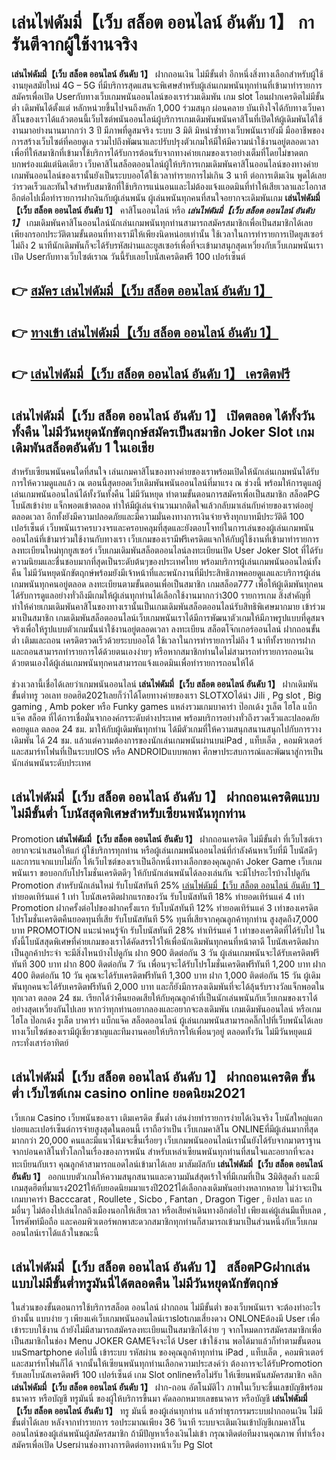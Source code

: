 # เล่นไพ่ดัมมี่【เว็บ สล็อต ออนไลน์ อันดับ 1】  การันตีจากผู้ใช้งานจริง

**เล่นไพ่ดัมมี่【เว็บ สล็อต ออนไลน์ อันดับ 1】** ฝากถอนเงิน ไม่มีขั้นต่ำ  อีกหนึ่งสิ่งทางเลือกสำหรับผู้ใช้งานยุคสมัยใหม่ 4G – 5G ที่มีบริการสุดแสนจะพิเศษสำหรับผู้เล่นเกมพนันทุกท่านที่เข้ามาทำรายการสมัครเพื่อเปิด Userกับทางเว็บเกมพนันออนไลน์ของเราร่วมเดิมพัน เกม slot  โอนฝากเครดิตไม่มีขั้นต่ำ เดิมพันได้ตั้งแต่ หลักหน่วยขึ้นไปจนถึงหลัก 1,000 ร่วมสนุก ผ่อนคลาย บันเทิงใจได้กับทางเว็บคาสิโนของเราได้แล้วตอนนี้เว็บไซต์พนันออนไลน์ผู้บริการเกมเดิมพันพนันคาสิโนที่เปิดให้ผู้เดิมพันได้ใช้งานมาอย่างนานมากกว่า 3 ปี มีภาพที่ดูสมจริง ระบบ 3 มิติ
มิหนำซ้ำทางเว็บพนันเรายังมี มืออาชีพของการสร้างเว็บไซต์ที่คอยดูเล  รวมไปถึงพัฒนาและปรับปรุงตัวเกมให้มีให้มีความน่าใช้งานอยู่ตลอดเวลา เพื่อที่ให้สมาชิกที่เข้ามาใช้บริการได้รับการต้อนรับจากทางค่ายเกมของเราอย่างเต็มที่โดยไม่ขาดตกบกพร่องแม้แต่นิดเดียว เว็บคาสิโนสล็อตออนไลน์ผู้ให้บริการเกมเดิมพันคาสิโนออนไลน์ของทางค่ายเกมพันออนไลน์ของเรานั้นยังเป็นระบบออโต้ใช้เวลาทำรายการไม่เกิน 3 นาที ต่อการเติมเงิน พูดได้เลยว่ารวดเร็วและทันใจสำหรับสมาชิกที่ใช้บริการแน่นอนและไม่ต้องแจ้งแอดมินที่ทำให้เสียเวลาและโอกาสอีกต่อไปเมื่อทำรายการฝากงินกับผู้เล่นพนัน
ผู้เล่นพนันทุกคนที่สนใจอยากจะเดิมพันเกม **เล่นไพ่ดัมมี่【เว็บ สล็อต ออนไลน์ อันดับ 1】** คาสิโนออนไลน์ หรือ ***เล่นไพ่ดัมมี่【เว็บ สล็อต ออนไลน์ อันดับ 1】*** เกมเดิมพันคาสิโนออนไลน์นักเล่นเกมพนันทุกท่านสามารถสมัครสมาชิกเพื่อเป็นสมาชิกได้เลยเพียงกรอกประวัติตามขั้นตอนที่ทางเรามีให้เพียงนิดหน่อยเท่านั้น ใช้เวลาในการทำรายการเปิดยูสเซอร์ไม่ถึง 2 นาทีนักเดิมพันก็จะได้รับรหัสผ่านและยูสเซอร์เพื่อที่จะเข้ามาสนุกสุดเหวี่ยงกับเว็บเกมพนันเราเปิด Userกับทางเว็บไซต์เราณ วันนี้รับเลยโบนัสเครดิตฟรี 100 เปอร์เซ็นต์

## 👉 [สมัคร เล่นไพ่ดัมมี่【เว็บ สล็อต ออนไลน์ อันดับ 1】](https://archa888.com/)
## 👉 [ทางเข้า เล่นไพ่ดัมมี่【เว็บ สล็อต ออนไลน์ อันดับ 1】](https://archa888.com/)
## 👉 [เล่นไพ่ดัมมี่【เว็บ สล็อต ออนไลน์ อันดับ 1】 เครดิตฟรี](https://archa888.com/)

## เล่นไพ่ดัมมี่【เว็บ สล็อต ออนไลน์ อันดับ 1】 เปิดตลอด ได้ทั้งวันทั้งคืน ไม่มีวันหยุดนักขัตฤกษ์สมัครเป็นสมาชิก Joker Slot เกมเดิมพันสล็อตอันดับ 1 ในเอเชีย

สำหรับเซียนพนันคนใดที่สนใจ เล่นเกมคาสิโนของทางค่ายของเราพร้อมเปิดให้นักเล่นเกมพนันได้รับการให้ความดูแลแล้ว ณ ตอนนี้สุดยอดเว็บเดิมพันพนันออนไลน์ที่มาแรง ณ ช่วงนี้ พร้อมให้การดูแลผู้เล่นเกมพนันออนไลน์ได้ทั้งวันทั้งคืน ไม่มีวันหยุด ทำตามขั้นตอนการสมัครเพื่อเป็นสมาชิก สล็อตPG โบนัสเข้าง่าย แจ็กพอตเข้าตลอด ทำให้มีผู้เล่นจำนวนมากติดใจแล้วกลับมาเล่นกับค่ายของเราต่ออยู่ตลอดเวลา อีกทั้งยังมีความปลอดภัยและมีความมั่นคงทางการเงินจ่ายจริงทุกบาทมีประวัติดี 100 เปอร์เซ็นต์ เว็บพนันเราครบวงจรและครอบคลุมที่สุดและยังตอบโจทย์ในการเล่นของผู้เล่นเกมพนันออนไลน์ที่เข้ามาร่วมใช้งานกับทางเรา
เว็บเกมของเรามีฟรีเครดิตแจกให้กับผู้ใช้งานที่เข้ามาทำรายการลงทะเบียนใหม่ทุกยูสเซอร์ เว็บเกมเดิมพันสล็อตออนไลน์ลงทะเบียนเปิด User Joker Slot ที่ได้รับความนิยมและชื่นชอบมากที่สุดเป็นระดับต้นๆของประเทศไทย พร้อมบริการผู้เล่นเกมพนันออนไลน์ทั้งคืน ไม่มีวันหยุดนักขัตฤกษ์พร้อมยังมีเจ้าหน้าที่และพนักงานที่มีประสิทธิภาพคอยดูแลและบริการผู้เล่นเกมพนันทุกคนอยู่ตลอด ลงทะเบียนตามขั้นตอนเพื่อเป็นสมาชิก เกมสล็อต777 เพื่อให้ผู้เดิมพันทุกคนได้รับการดูแลอย่างทั่วถึงมีเกมให้ผู้เล่นทุกท่านได้เลือกใช้งานมากกว่า300 รายการเกม
สิ่งสำคัญที่ทำให้ค่ายเกมเดิมพันคาสิโนของทางเรานั้นเป็นเกมเดิมพันสล็อตออนไลน์รับสิทธิพิเศษมากมาย เข้าร่วมมาเป็นสมาชิก  เกมเดิมพันสล็อตออนไลน์เว็บเกมพนันเราได้มีการพัฒนาตัวเกมให้มีภาพรูปแบบที่ดูสมจจริงเพื่อให้รูปแบบตัวเกมนั้นน่าใช้งานอยู่ตลอดเวลา ลงทะเบียน สล็อตโจ๊กเกอร์ออนไลน์ ฝากถอนขั้นต่ำ เติมและถอน เครดิตรวดเร็วด้วยระบบออโต้ ใช้เวลาในการทำรายการไม่ถึง 1 นาทีทั้งรายการฝากและถอนสามารถทำรายการได้ด้วยตนเองง่ายๆ หรือหากสมาชิกท่านใดไม่สามารถทำรายการถอนเงินด้วยตนเองได้ผู้เล่นเกมพนันทุกคนสามารถแจ้งแอดมินเพื่อทำรายการถอนให้ได้

ช่วงเวลานี้เชื่อได้เลยว่าเกมพนันออนไลน์ **เล่นไพ่ดัมมี่【เว็บ สล็อต ออนไลน์ อันดับ 1】** ฝากเดิมพันขั้นต่ำทรู วอเลท ยอดฮิต2021เลยก็ว่าได้โดยทางค่ายของเรา SLOTXOได้นำ  Jili , Pg slot , Big gaming , Amb poker หรือ Funky games แหล่งรวมเกมบาคาร่า ป๊อกเด้ง รูเล็ต ไฮโล แบ็กแจ๊ค สล็อต ที่ได้การเชื่อมั่นจากองค์กรระดับต่างประเทศ พร้อมบริการอย่างทั่วถึงรวดเร็วและปลอดภัยคอยดูแล ตลอด 24 ชม. มาให้กับผู้เดิมพันทุกท่าน ได้มีตัวเกมที่ให้ความสนุกสนานสนุกไปกับการวางเดิมพัน ได้ 24 ชม. แล้วแต่ความต้องการของนักเล่นเกมพนันผ่านบนiPad , แท็บเล็ต , คอมพิวเตอร์ และสมาร์ทโฟนที่เป็นระบบIOS หรือ ANDROIDแบบพกพา ศึกษาประสบการณ์และพัฒนาสู่การเป็นนักเล่นพนันระดับประเทศ

## เล่นไพ่ดัมมี่【เว็บ สล็อต ออนไลน์ อันดับ 1】 ฝากถอนเครดิตแบบไม่มีขั้นต่ำ โบนัสสุดพิเศษสำหรับเซียนพนันทุกท่าน

 Promotion  **เล่นไพ่ดัมมี่【เว็บ สล็อต ออนไลน์ อันดับ 1】** ฝากถอนเครดิต ไม่มีขั้นต่ำ ที่เว็บไซต์เราอยากจะนำเสนอให้แก่  ผู้ใช้บริการทุกท่าน หรือผู้เล่นเกมพนันออนไลน์ที่กำลังค้นหาเว็บที่มี โบนัสดีๆ และการแจกแบบไม่กั๊ก ให้เว็บไซต์ของเราเป็นอีกหนึ่งทางเลือกของคุณลูกค้า Joker Game เว็บเกมพนันเรา ขอบอกกับโปรโมชั่นเครดิตดีๆ ให้กับนักเล่นพนันได้ลองเล่นกัน จะมีโปรอะไรบ้างไปดูกัน
 Promotion สำหรับนักเล่นใหม่ รับโบนัสทันที 25% [เล่นไพ่ดัมมี่【เว็บ สล็อต ออนไลน์ อันดับ 1】](https://archa888.com/) ทำยอดเทิร์นแค่ 1 เท่า
โบนัสเครดิตฝากแรกของวัน รับโบนัสทันที 18% ทำยอดเทิร์นแค่ 4 เท่า
 Promotion ฝากครั้งต่อไปของฝากครั้งแรก รับโบนัสทันที 12% ทำยอดเทิร์นแค่ 3 เท่าของเครดิต
โปรโมชั่นเครดิตคืนยอดทุนที่เสีย รับโบนัสทันที 5% ทุนที่เสียจากคุณลูกค้าทุกท่าน สูงสุดถึง7,000 บาท
 PROMOTION แนะนำคนรู้จัก รับโบนัสทันที 28% ทำเทิร์นแค่ 1 เท่าของเครดิตที่ได้รับไป
ในทั้งนี้โบนัสสุดพิเศษที่ค่ายเกมของเราได้คัดสรรไว้ให้เพื่อนักเดิมพันทุกคนที่หน้าตาดี โบนัสเครดิตฝากเป็นลูกค้าประจำ จะมีสิ่งไหนบ้างไปดูกัน
ฝาก 900 ติดต่อกัน 3 วัน ผู้เล่นเกมพนันจะได้รับเครดิตฟรีทันที 300 บาท
ฝาก 800 ติดต่อกัน 7 วัน เพื่อนๆจะได้รับโปรโมชั่นเครดิตฟรีทันที 1,200 บาท
ฝาก 400 ติดต่อกัน 10 วัน คุณจะได้รับเครดิตฟรีทันที 1,300 บาท
ฝาก 1,000 ติดต่อกัน 15 วัน ผู้เดิมพันทุกคนจะได้รับเครดิตฟรีทันที 2,000 บาท
และก็ยังมีการลงเดิมพันที่จะได้ลุ้นรับรางวัลแจ็กพอตในทุกเวลา ตลอด 24 ชม. เรียกได้ว่าคืนยอดเสียให้กับคุณลูกค้าที่เป็นนักเล่นพนันกับเว็บเกมของเราได้อย่างสุดเหวี่ยงกันไปเลย หากว่าทุกท่านอยากลองและอยากจะลงเดิมพัน เกมเดิมพันออนไลน์ หรือเกมไฮโล ป๊อกเด้ง รูเล็ต บาคาร่า แบ็กแจ๊ค สล็อตออนไลน์ ผู้เล่นเกมพนันสามารถคลิ๊กไปที่เว็บพนันได้เลย ทางเว็บไซต์ของเรามีผู้เชี่ยวชาญและทีมงานคอยให้บริการให้เพื่อนๆอยู่ ตลอดทั้งวัน ไม่มีวันหยุดแม้กระทั่งเสาร์อาทิตย์

## เล่นไพ่ดัมมี่【เว็บ สล็อต ออนไลน์ อันดับ 1】 ฝากถอนเครดิต ขั้นต่ำ  เว็บไซต์เกม casino online ยอดนิยม2021

เว็บเกม Casino เว็บพนันของเรา เติมเครดิต ขั้นต่ำ เล่นง่ายทำรายการง่ายได้เงินจริง โบนัสใหญ่แตกบ่อยและเปอร์เซ็นต์การจ่ายสูงสุดในตอนนี้ เราถือว่าเป็น เว็บเกมคาสิโน ONLINEที่มีผู้เล่นมากที่สุดมากกว่า 20,000 คนและมีแนวโน้มจะขึ้นเรื่อยๆ เว็บเกมพนันออนไลน์เรานั้นยังได้รับจากมาตราฐานจากบ่อนคาสิโนทั่วโลกในเรื่องของการพนัน สำหรับเหล่าเซียนพนันทุกท่านที่สนใจและอยากที่จะลงทะเบียนกับเรา คุณลูกค้าสามารถแอดไลน์เข้ามาได้เลย
	มาสัมผัสกับ **เล่นไพ่ดัมมี่【เว็บ สล็อต ออนไลน์ อันดับ 1】** ออกแบบตัวเกมให้ความสนุกสนานและความมันส์สุดเร้าใจที่มีเกมที่เป็น 3มิติสุดล้ำ และมีเกมสุดฮิตที่มาแรง2021ให้กับยอดนิยมมาแรงปี2021ได้เลือกลงเดิมพันอย่างหลากหลาย  ไม่ว่าจะเป็นเกมบาคาร่า Bacccarat , Roullete , Sicbo , Fantan , Dragon Tiger , ยิงปลา และ เกมอื่นๆ ไม่ต้องไปเล่นไกลถึงเมืองนอกให้เสียเวลา หรือเสียค่าเดินทางอีกต่อไป เพียงแค่ผู้เล่นมีแท็บเลต , โทรศัพท์มือถือ และคอมพิวเตอร์พกพาสะดวกสมาชิกทุกท่านก็สามารถเข้ามาเป็นส่วนหนึ่งกับเว็บเกมออนไลน์เราได้แล้วในขณะนี้

## เล่นไพ่ดัมมี่【เว็บ สล็อต ออนไลน์ อันดับ 1】 สล็อตPGฝากเล่นแบบไม่มีขั้นต่ำทรูมันนี่ได้ตลอดคืน ไม่มีวันหยุดนักขัตฤกษ์

ในส่วนของขั้นตอนการใช้บริการสล็อต ออนไลน์ ฝากถอน ไม่มีขั้นต่ำ ของเว็บพนันเรา จะต้องทำอะไรบ้างนั้น แบบง่าย ๆ เพียงแค่เว็บเกมพนันออนไลน์เราslotเกมเสี่ยงดวง ONLONEต้องมี User เพื่อเข้าระบบใช้งาน ถ้ายังไม่มีสามารถสมัครลงทะเบียนเป็นสมาชิกได้ง่าย ๆ จากโหมดการสมัครสมาชิกเพื่อเป็นสมาชิกในช่อง Menu JOKER GAMEจึงจะได้ User เข้าใช้งาน พอได้มาแล้วก็ทำตามขั้นตอนบนSmartphone ต่อไปนี้
เข้าระบบ รหัสผ่าน  ของคุณลูกค้าทุกท่าน iPad , แท็บเล็ต , คอมพิวเตอร์ และสมาร์ทโฟนก็ได้
จากนั้นให้เซียนพนันทุกท่านเลือกความประสงค์ว่า ต้องการจะได้รับPromotion รับเลยโบนัสเครดิตฟรี 100 เปอร์เซ็นต์ เกม Slot onlineหรือไม่รับ
ให้เซียนพนันสมัครสมาชิก คลิก **เล่นไพ่ดัมมี่【เว็บ สล็อต ออนไลน์ อันดับ 1】** ฝาก-ถอน อัตโนมัติไว ภาพในเว็บจะขึ้นเลขบัญชีพร้อมธนาคาร หรือบัญชี ทรูมันนี่ ของผู้ให้บริการขึ้นมา
คัดลอกหมายเลขธนาคาร หรือบัญชี **เล่นไพ่ดัมมี่【เว็บ สล็อต ออนไลน์ อันดับ 1】** ทรู มันนี่ ของผู้เล่นทุกท่าน แล้วทำธุรกรรมระบบฝากถอนเงิน ไม่มีขั้นต่ำได้เลย
หลังจากทำรายการ รอประมาณเพียง 36 วินาที ระบบจะเติมเงินเข้าบัญชีเกมคาสิโนออนไลน์ของผู้เล่นพนันผู้สมัครสมาชิก
ถ้ามีปัญหาเรื่องเงินไม่เข้า กรุณาติดต่อทีมงานคุณภาพ ที่ทำเรื่องสมัครเพื่อเปิด Userผ่านช่องทางการติดต่อทางหน้าเว็บ Pg Slot


